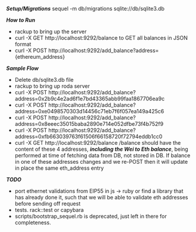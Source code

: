 ***Setup/Migrations***
sequel -m db/migrations sqlite://db/sqlite3.db
 

***How to Run***
- rackup to bring up the server
- curl -X GET http://localhost:9292/balance to GET all balances in JSON format
- curl -X POST http://localhost:9292/add_balance?address={ethereum_address}

***Sample Flow***

- Delete db/sqlite3.db file
- rackup to bring up roda server
- curl -X POST http://localhost:9292/add_balance?address=0x2b9c4e2ad6f1e7bd43365abb99faa1867706ea9c
- curl -X POST http://localhost:9292/add_balance?address=0xe0498570303d14456c71eb7f6f057ea149a425c6
- curl -X POST http://localhost:9292/add_balance?address=0x8eeec35015baba2890e714e052dfbe73f4b752f9
- curl -X POST http://localhost:9292/add_balance?address=0xfb663039763f61506f66158720f72794eddb1cc0
- curl -X GET http://localhost:9292/balance
/balance should have the content of these 4 addresses, ___including the Wei to Eth balance___, being performed at time of fetching data from DB, not stored in DB.
If balance in one of these addresses changes and we re-POST then it will update in place the same eth_address entry


***TODO***
- port ethernet validations from EIP55 in js -> ruby or find a library that has already done it, such that we will be able to validate eth addresses before sending off request
- tests. rack::test or capybara
- scripts/bootstrap_sequel.rb is deprecated, just left in there for completeness.
